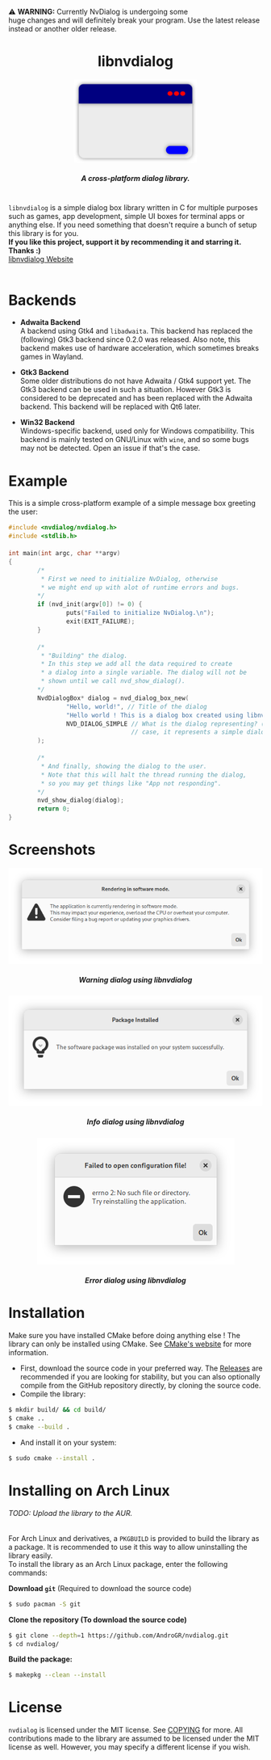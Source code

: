 ⚠️ **WARNING:** Currently NvDialog is undergoing some \
huge changes and will definitely break your program. Use the latest release instead or another older release.

<div align="center">
        <h1>libnvdialog</h1>
        <img src="assets/logo-new.svg" width="244">
        <br>
        <h5>A cross-platform dialog library.</h5>
</div>

<br>
<code>libnvdialog</code> is a simple dialog box library written in C
for multiple purposes such as games, app development, simple UI boxes for terminal apps or anything else. If you need something that doesn't require a bunch of setup this library is for you. <br>
<b>If you like this project, support it by recommending it and starring it. Thanks :)</b> <br>
<a href="https://androgr.github.io/libnvdialog">libnvdialog Website</a>
<br> <br>

# Backends
- **Adwaita Backend**\
A backend using Gtk4 and `libadwaita`. This backend has replaced the (following) Gtk3 backend since 0.2.0 was released. Also note, this backend makes use of hardware acceleration, which sometimes breaks games in Wayland.

- **Gtk3 Backend**\
Some older distributions do not have Adwaita / Gtk4 support yet. The Gtk3 backend can be used in such a situation. However Gtk3 is considered to be deprecated and has been replaced with the Adwaita backend. This backend will be replaced with Qt6 later.

- **Win32 Backend**\
Windows-specific backend, used only for Windows compatibility. This backend is mainly tested on GNU/Linux with `wine`, and so some bugs may not be detected. Open an issue if that's the case.

# Example
This is a simple cross-platform example of a simple message box greeting the user:
```c
#include <nvdialog/nvdialog.h>
#include <stdlib.h>

int main(int argc, char **argv)
{
        /*
         * First we need to initialize NvDialog, otherwise
         * we might end up with alot of runtime errors and bugs.
        */
        if (nvd_init(argv[0]) != 0) {
                puts("Failed to initialize NvDialog.\n");
                exit(EXIT_FAILURE);
        }

        /*
         * "Building" the dialog.
         * In this step we add all the data required to create
         * a dialog into a single variable. The dialog will not be
         * shown until we call nvd_show_dialog().
        */
        NvdDialogBox* dialog = nvd_dialog_box_new(
                "Hello, world!", // Title of the dialog
                "Hello world ! This is a dialog box created using libnvdialog!", // Message of the dialog
                NVD_DIALOG_SIMPLE // What is the dialog representing? (Eg a warning). In this
                                  // case, it represents a simple dialog with no context.
        );

        /*
         * And finally, showing the dialog to the user.
         * Note that this will halt the thread running the dialog,
         * so you may get things like "App not responding".
        */
        nvd_show_dialog(dialog);
        return 0;
}
```

# Screenshots
<div align="center">
        <img src="assets/warning_scr.png"></img>
        <h5><i>Warning dialog using libnvdialog</i></h5>
<img src="assets/info_scr.png"></img>
        <h5><i>Info dialog using libnvdialog</i></h5>
<img src="assets/error_scr.png"></img>
        <h5><i>Error dialog using libnvdialog</i></h5>
</div>

# Installation
Make sure you have installed CMake before doing anything else ! The library can only be installed using CMake. See [CMake's website](https://cmake.org/) for more information.
- First, download the source code in your preferred way. The [Releases](https://github.com/AndroGR/nvdialog/releases/) are recommended if you are looking for stability, but you can also optionally compile from
the GitHub repository directly, by cloning the source code.
- Compile the library:
```sh
$ mkdir build/ && cd build/
$ cmake ..
$ cmake --build .
```

- And install it on your system:
```sh
$ sudo cmake --install .
```

# Installing on Arch Linux
###### *TODO: Upload the library to the AUR.*
For Arch Linux and derivatives, a `PKGBUILD` is provided to build the library as a package. It is recommended to use it this way to allow uninstalling the library easily.\
To install the library as an Arch Linux package, enter the following commands:

**Download `git`** (Required to download the source code)
```bash
$ sudo pacman -S git
```
**Clone the repository (To download the source code)**
```bash
$ git clone --depth=1 https://github.com/AndroGR/nvdialog.git
$ cd nvdialog/
```
**Build the package:**
```bash
$ makepkg --clean --install
```

# License
`nvdialog` is licensed under the MIT license. See [COPYING](./COPYING) for more.
All contributions made to the library are assumed to be licensed under the MIT license as well. However, you may specify a different license if you wish.
